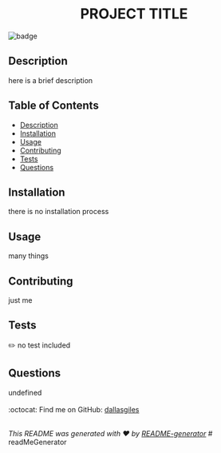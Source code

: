 
<h1 align="center">PROJECT TITLE </h1>
  
![badge](https://img.shields.io/badge/license-undefined-brightgreen)<br />

## Description
 here is a brief description

## Table of Contents
- [Description](#description)
- [Installation](#installation)
- [Usage](#usage)
- [Contributing](#contributing)
- [Tests](#tests)
- [Questions](#questions)

## Installation
 there is no installation process

## Usage
 many things


## Contributing
 just me

## Tests
✏️ no test included

## Questions
 undefined<br />
<br />
:octocat: Find me on GitHub: [dallasgiles](https://github.com/dallasgiles)<br />
<br />

_This README was generated with ❤️ by [README-generator](https://github.com/DallasGiles/readMeGenerator?tab=readme-ov-file)_
    # readMeGenerator
